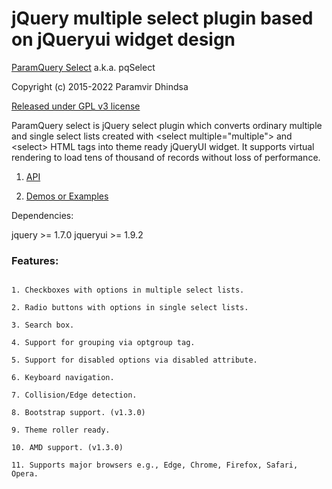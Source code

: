 jQuery multiple select plugin based on jQueryui widget design
=============================================================
[ParamQuery Select](http://paramquery.com/select) a.k.a. pqSelect

Copyright (c) 2015-2022 Paramvir Dhindsa 

[Released under GPL v3 license](http://paramquery.com/license)
 
ParamQuery select is jQuery select plugin which converts ordinary multiple and single select lists created with &lt;select multiple="multiple"&gt; and &lt;select&gt; HTML tags into theme ready jQueryUI widget. It supports virtual rendering to load tens of thousand of records without loss of performance.

1. [API](http://paramquery.com/api/select)

2. [Demos or Examples](http://paramquery.com/select)

Dependencies:

 jquery >= 1.7.0
 jqueryui >= 1.9.2


### Features:

```

1. Checkboxes with options in multiple select lists.

2. Radio buttons with options in single select lists.

3. Search box.

4. Support for grouping via optgroup tag.

5. Support for disabled options via disabled attribute.

6. Keyboard navigation.

7. Collision/Edge detection.

8. Bootstrap support. (v1.3.0)

9. Theme roller ready.

10. AMD support. (v1.3.0)

11. Supports major browsers e.g., Edge, Chrome, Firefox, Safari, Opera.
